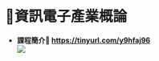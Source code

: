 # 📶資訊電子產業概論
- **課程簡介🚀  https://tinyurl.com/y9hfaj96**  
[![](https://res.cloudinary.com/marcomontalbano/image/upload/v1716458158/video_to_markdown/images/youtube--dX9CGRZwD-w-c05b58ac6eb4c4700831b2b3070cd403.jpg)](https://www.youtube.com/watch?v=dX9CGRZwD-w "")
